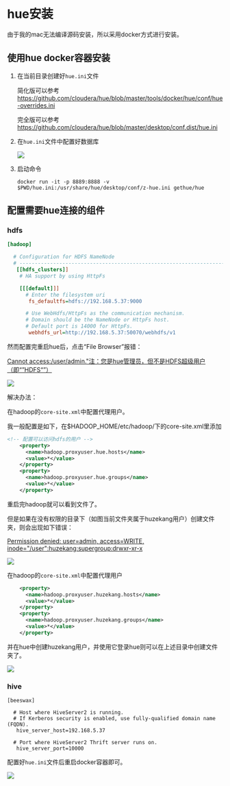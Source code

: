 # hue安装

由于我的mac无法编译源码安装，所以采用docker方式进行安装。

## 使用hue docker容器安装

1. 在当前目录创建好`hue.ini`文件

   简化版可以参考<https://github.com/cloudera/hue/blob/master/tools/docker/hue/conf/hue-overrides.ini>

   完全版可以参考<https://github.com/cloudera/hue/blob/master/desktop/conf.dist/hue.ini>

2. 在`hue.ini`文件中配置好数据库

   ![](https://raw.githubusercontent.com/huzekang/picbed/master/20190626222203.png)

3. 启动命令

   ```
   docker run -it -p 8889:8888 -v $PWD/hue.ini:/usr/share/hue/desktop/conf/z-hue.ini gethue/hue
   ```



## 配置需要hue连接的组件

### hdfs

```ini
[hadoop]

  # Configuration for HDFS NameNode
  # ------------------------------------------------------------------------
   [[hdfs_clusters]]
    # HA support by using HttpFs

    [[[default]]]
      # Enter the filesystem uri
       fs_defaultfs=hdfs://192.168.5.37:9000

      # Use WebHdfs/HttpFs as the communication mechanism.
      # Domain should be the NameNode or HttpFs host.
      # Default port is 14000 for HttpFs.
       webhdfs_url=http://192.168.5.37:50070/webhdfs/v1
```

然而配置完重启hue后，点击“File Browser”报错：

<u>Cannot access:/user/admin."注：您是hue管理员，但不是HDFS超级用户（即“”HDFS“”）</u>

![](https://raw.githubusercontent.com/huzekang/picbed/master/20190626224752.png)

解决办法：

在hadoop的`core-site.xml`中配置代理用户。

 我一般配置是如下，在$HADOOP_HOME/etc/hadoop/下的core-site.xml里添加

```xml
<!-- 配置可以访问hdfs的用户 -->
    <property>
      <name>hadoop.proxyuser.hue.hosts</name>
      <value>*</value>
    </property>
    <property>
      <name>hadoop.proxyuser.hue.groups</name>
      <value>*</value>
    </property>
```

重启完hadoop就可以看到文件了。

但是如果在没有权限的目录下（如图当前文件夹属于huzekang用户）创建文件夹，则会出现如下错误：

<u>Permission denied: user=admin, access=WRITE, inode="/user":huzekang:supergroup:drwxr-xr-x</u>

![](https://raw.githubusercontent.com/huzekang/picbed/master/20190626231038.png)

在hadoop的`core-site.xml`中配置代理用户

```xml
	<property>
      <name>hadoop.proxyuser.huzekang.hosts</name>
      <value>*</value>
    </property>
    <property>
      <name>hadoop.proxyuser.huzekang.groups</name>
      <value>*</value>
    </property>
```

并在hue中创建huzekang用户，并使用它登录hue则可以在上述目录中创建文件夹了。

![](https://raw.githubusercontent.com/huzekang/picbed/master/20190626231658.png)



### hive

```
[beeswax]

  # Host where HiveServer2 is running.
  # If Kerberos security is enabled, use fully-qualified domain name (FQDN).
   hive_server_host=192.168.5.37

  # Port where HiveServer2 Thrift server runs on.
   hive_server_port=10000
```

配置好`hue.ini`文件后重启docker容器即可。

![](https://raw.githubusercontent.com/huzekang/picbed/master/20190626232731.png)